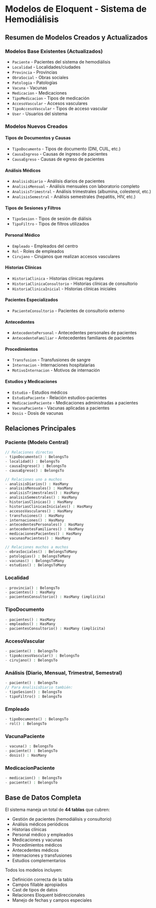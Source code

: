 # Modelos de Eloquent - Sistema de Hemodiálisis

## Resumen de Modelos Creados y Actualizados

### Modelos Base Existentes (Actualizados)
- `Paciente` - Pacientes del sistema de hemodiálisis
- `Localidad` - Localidades/ciudades
- `Provincia` - Provincias
- `ObraSocial` - Obras sociales
- `Patologia` - Patologías
- `Vacuna` - Vacunas
- `Medicacion` - Medicaciones
- `TipoMedicacion` - Tipos de medicación
- `AccesoVascular` - Accesos vasculares
- `TipoAccesoVascular` - Tipos de acceso vascular
- `User` - Usuarios del sistema

### Modelos Nuevos Creados

#### Tipos de Documentos y Causas
- `TipoDocumento` - Tipos de documento (DNI, CUIL, etc.)
- `CausaIngreso` - Causas de ingreso de pacientes
- `CausaEgreso` - Causas de egreso de pacientes

#### Análisis Médicos
- `AnalisisDiario` - Análisis diarios de pacientes
- `AnalisisMensual` - Análisis mensuales con laboratorio completo
- `AnalisisTrimestral` - Análisis trimestrales (albumina, colesterol, etc.)
- `AnalisisSemestral` - Análisis semestrales (hepatitis, HIV, etc.)

#### Tipos de Sesiones y Filtros
- `TipoSesion` - Tipos de sesión de diálisis
- `TipoFiltro` - Tipos de filtros utilizados

#### Personal Médico
- `Empleado` - Empleados del centro
- `Rol` - Roles de empleados
- `Cirujano` - Cirujanos que realizan accesos vasculares

#### Historias Clínicas
- `HistoriaClinica` - Historias clínicas regulares
- `HistoriaClinicaConsultorio` - Historias clínicas de consultorio
- `HistoriaClinicaInicial` - Historias clínicas iniciales

#### Pacientes Especializados
- `PacienteConsultorio` - Pacientes de consultorio externo

#### Antecedentes
- `AntecedentePersonal` - Antecedentes personales de pacientes
- `AntecedenteFamiliar` - Antecedentes familiares de pacientes

#### Procedimientos
- `Transfusion` - Transfusiones de sangre
- `Internacion` - Internaciones hospitalarias
- `MotivoInternacion` - Motivos de internación

#### Estudios y Medicaciones
- `Estudio` - Estudios médicos
- `EstudioPaciente` - Relación estudios-pacientes
- `MedicacionPaciente` - Medicaciones administradas a pacientes
- `VacunaPaciente` - Vacunas aplicadas a pacientes
- `Dosis` - Dosis de vacunas

## Relaciones Principales

### Paciente (Modelo Central)
```php
// Relaciones directas
- tipoDocumento() : BelongsTo
- localidad() : BelongsTo  
- causaIngreso() : BelongsTo
- causaEgreso() : BelongsTo

// Relaciones uno a muchos
- analisisDiarios() : HasMany
- analisisMensuales() : HasMany
- analisisTrimestrales() : HasMany
- analisisSemestrales() : HasMany
- historiasClinicas() : HasMany
- historiasClinicasIniciales() : HasMany
- accesosVasculares() : HasMany
- transfusiones() : HasMany
- internaciones() : HasMany
- antecedentesPersonales() : HasMany
- antecedentesFamiliares() : HasMany
- medicacionesPacientes() : HasMany
- vacunasPacientes() : HasMany

// Relaciones muchos a muchos
- obrasSociales() : BelongsToMany
- patologias() : BelongsToMany
- vacunas() : BelongsToMany
- estudios() : BelongsToMany
```

### Localidad
```php
- provincia() : BelongsTo
- pacientes() : HasMany
- pacientesConsultorio() : HasMany (implícita)
```

### TipoDocumento
```php
- pacientes() : HasMany
- empleados() : HasMany
- pacientesConsultorio() : HasMany (implícita)
```

### AccesoVascular
```php
- paciente() : BelongsTo
- tipoAccesoVascular() : BelongsTo
- cirujano() : BelongsTo
```

### Análisis (Diario, Mensual, Trimestral, Semestral)
```php
- paciente() : BelongsTo
// Para AnalisisDiario también:
- tipoSesion() : BelongsTo
- tipoFiltro() : BelongsTo
```

### Empleado
```php
- tipoDocumento() : BelongsTo
- rol() : BelongsTo
```

### VacunaPaciente
```php
- vacuna() : BelongsTo
- paciente() : BelongsTo
- dosis() : HasMany
```

### MedicacionPaciente
```php
- medicacion() : BelongsTo
- paciente() : BelongsTo
```

## Base de Datos Completa
El sistema maneja un total de **44 tablas** que cubren:
- Gestión de pacientes (hemodiálisis y consultorio)
- Análisis médicos periódicos
- Historias clínicas
- Personal médico y empleados
- Medicaciones y vacunas
- Procedimientos médicos
- Antecedentes médicos
- Internaciones y transfusiones
- Estudios complementarios

Todos los modelos incluyen:
- Definición correcta de la tabla
- Campos fillable apropiados
- Cast de tipos de datos
- Relaciones Eloquent bidireccionales
- Manejo de fechas y campos especiales
